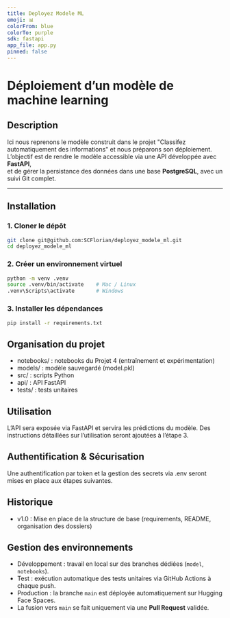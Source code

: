 ```yaml
---
title: Deployez Modele ML
emoji: 📊
colorFrom: blue
colorTo: purple
sdk: fastapi
app_file: app.py
pinned: false
---
```


# Déploiement d’un modèle de machine learning

## Description
Ici nous reprenons le modèle construit dans le projet "Classifez automatiquement des informations" et nous préparons son déploiement.  
L’objectif est de rendre le modèle accessible via une API développée avec **FastAPI**,  
et de gérer la persistance des données dans une base **PostgreSQL**, avec un suivi Git complet.

---

## Installation

### 1. Cloner le dépôt
```bash
git clone git@github.com:SCFlorian/deployez_modele_ml.git
cd deployez_modele_ml
```

### 2. Créer un environnement virtuel
```bash
python -m venv .venv
source .venv/bin/activate    # Mac / Linux
.venv\Scripts\activate       # Windows
```
### 3. Installer les dépendances
```bash
pip install -r requirements.txt
```

## Organisation du projet
- notebooks/ : notebooks du Projet 4 (entraînement et expérimentation)
- models/ : modèle sauvegardé (model.pkl)
- src/ : scripts Python
- api/ : API FastAPI
- tests/ : tests unitaires

## Utilisation

L’API sera exposée via FastAPI et servira les prédictions du modèle.
Des instructions détaillées sur l’utilisation seront ajoutées à l’étape 3.

## Authentification & Sécurisation

Une authentification par token et la gestion des secrets via .env seront mises en place aux étapes suivantes.

## Historique
- v1.0 : Mise en place de la structure de base (requirements, README, organisation des dossiers)

## Gestion des environnements
- Développement : travail en local sur des branches dédiées (`model`, `notebooks`).  
- Test : exécution automatique des tests unitaires via GitHub Actions à chaque push.  
- Production : la branche `main` est déployée automatiquement sur Hugging Face Spaces.
- La fusion vers `main` se fait uniquement via une **Pull Request** validée.